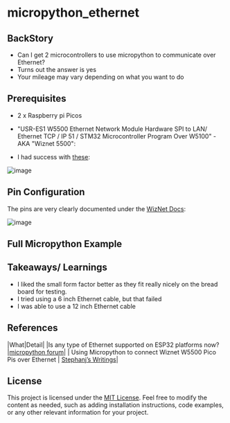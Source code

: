 # micropython_ethernet

## BackStory
- Can I get 2 microcontrollers to use micropython to communicate over Ethernet?
- Turns out the answer is yes
- Your mileage may vary depending on what you want to do

##  Prerequisites

 - 2 x Raspberry pi Picos
 - "USR-ES1 W5500 Ethernet Network Module Hardware SPI to LAN/ Ethernet TCP / IP 51 / STM32 Microcontroller Program Over W5100" - AKA "Wiznet 5500":

 - I had success with [these](https://www.aliexpress.us/item/3256804674673261.html):

 ![image](https://github.com/user-attachments/assets/d7ae2a9f-5037-468d-88e9-c5acaacc438a)


## Pin Configuration

The pins are very clearly documented under the [WizNet Docs](https://github.com/Wiznet/RP2040-HAT-MicroPython/blob/main/Ethernet%20Example%20Getting%20Started%20%5BMicropython%5D.md):

![image](https://github.com/user-attachments/assets/c3975716-31a0-4755-ac59-04e6be781a35)




## Full Micropython Example

## Takeaways/ Learnings
- I liked the small form factor better as they fit really nicely on the bread board for testing.
- I tried using a 6 inch Ethernet cable, but that failed
- I was able to use a 12 inch Ethernet cable

## References
|What|Detail|
|Is any type of Ethernet supported on ESP32 platforms now?|[micropython forum](https://github.com/orgs/micropython/discussions/11474)|
| Using Micropython to connect Wiznet W5500 Pico Pis over Ethernet | [Stephanj’s Writings](https://sjhennion.github.io/jekyll/update/2023/09/22/w5500-intro.html)|

## License
This project is licensed under the [MIT License](LICENSE).
Feel free to modify the content as needed, such as adding installation instructions, code examples, or any other relevant information for your project.


